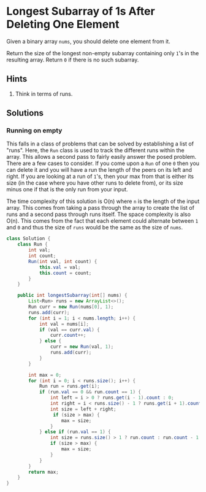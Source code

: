 # Longest Subarray of 1s After Deleting One Element

Given a binary array `nums`, you should delete one element from it.

Return the size of the longest non-empty subarray containing only `1`'s in the
resulting array. Return `0` if there is no such subarray.

## Hints

1. Think in terms of runs.

## Solutions

### Running on empty

This falls in a class of problems that can be solved by establishing a list of
"runs". Here, the `Run` class is used to track the different runs within the
array. This allows a second pass to fairly easily answer the posed problem.
There are a few cases to consider. If you come upon a `Run` of one `0` then
you can delete it and you will have a run the length of the peers on its left
and right. If you are looking at a run of `1`'s, then your max from that is
either its size (in the case where you have other runs to delete from), or its
size minus one if that is the only run from your input.

The time complexity of this solution is O(n) where `n` is the length of the
input array. This comes from taking a pass through the array to create the list
of runs and a second pass through runs itself. The space complexity is also
O(n). This comes from the fact that each element could alternate between `1`
and `0` and thus the size of `runs` would be the same as the size of `nums`.

```java
class Solution {
    class Run {
        int val;
        int count;
        Run(int val, int count) {
            this.val = val;
            this.count = count;
        }
    }

    public int longestSubarray(int[] nums) {
        List<Run> runs = new ArrayList<>();
        Run curr = new Run(nums[0], 1);
        runs.add(curr);
        for (int i = 1; i < nums.length; i++) {
            int val = nums[i];
            if (val == curr.val) {
                curr.count++;
            } else {
                curr = new Run(val, 1);
                runs.add(curr);
            }
        }

        int max = 0;
        for (int i = 0; i < runs.size(); i++) {
            Run run = runs.get(i);
            if (run.val == 0 && run.count == 1) {
                int left = i > 0 ? runs.get(i - 1).count : 0;
                int right = i < runs.size() - 1 ? runs.get(i + 1).count : 0;
                int size = left + right;
                 if (size > max) {
                    max = size;
                }
            } else if (run.val == 1) {
                int size = runs.size() > 1 ? run.count : run.count - 1;
                if (size > max) {
                    max = size;
                }
            }
        }
        return max;
    }
}
```
